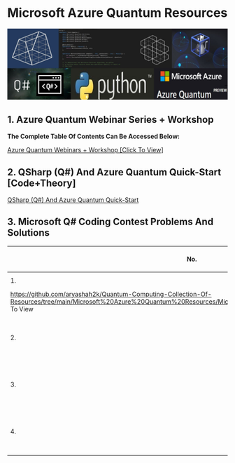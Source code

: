 # Microsoft Azure Quantum Resources

![Azure Header](https://github.com/aryashah2k/Quantum-Computing-Collection-Of-Resources/blob/main/Microsoft%20Azure%20Quantum%20Resources/assets/Azure%20Quantum%20Header.jpg)

## 1. Azure Quantum Webinar Series + Workshop

**The Complete Table Of Contents Can Be Accessed Below:**

<a href="https://github.com/aryashah2k/Quantum-Computing-Collection-Of-Resources/blob/main/Microsoft%20Azure%20Quantum%20Resources/Azure%20Quantum%20Webinar%20Series.md">Azure Quantum Webinars + Workshop [Click To View]</a>

## 2. QSharp (Q#) And Azure Quantum Quick-Start [Code+Theory]

<a href="https://github.com/aryashah2k/Quantum-Computing-Collection-Of-Resources/tree/main/Microsoft%20Azure%20Quantum%20Resources/QSharp%20(Q%23)%20And%20Azure%20Quantum%20Quick-Start">QSharp (Q#) And Azure Quantum Quick-Start</a>

## 3. Microsoft Q# Coding Contest Problems And Solutions

|No.|Content|Link To View|
|--|-----|-----|
|1.|Main Folder|<a href="
https://github.com/aryashah2k/Quantum-Computing-Collection-Of-Resources/tree/main/Microsoft%20Azure%20Quantum%20Resources/Microsoft%20Q%23%20Coding%20Contests">Click To View</a>|
|2.|2018-Coding Contest Problems And Solutions|<a href="https://github.com/aryashah2k/Quantum-Computing-Collection-Of-Resources/tree/main/Microsoft%20Azure%20Quantum%20Resources/Microsoft%20Q%23%20Coding%20Contests/Q%23%20Coding%20Contest%20-%202018">Click To View</a>|
|3.|2019-Coding Contest Problems And Solutions|<a href="https://github.com/aryashah2k/Quantum-Computing-Collection-Of-Resources/tree/main/Microsoft%20Azure%20Quantum%20Resources/Microsoft%20Q%23%20Coding%20Contests/Q%23%20Coding%20Contest%20-%202019">Click To View</a>|
|4.|2020-Coding Contest Problems And Solutions|<a href="https://github.com/aryashah2k/Quantum-Computing-Collection-Of-Resources/tree/main/Microsoft%20Azure%20Quantum%20Resources/Microsoft%20Q%23%20Coding%20Contests/Q%23%20Coding%20Contest%20-%202020">Click To View</a>|



